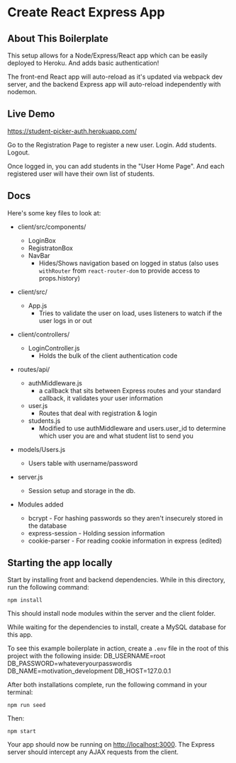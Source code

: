 # Create React Express App

## About This Boilerplate

This setup allows for a Node/Express/React app which can be easily deployed to Heroku. And adds basic authentication!

The front-end React app will auto-reload as it's updated via webpack dev server, and the backend Express app will auto-reload independently with nodemon.

## Live Demo

https://student-picker-auth.herokuapp.com/

Go to the Registration Page to register a new user. Login. Add students. Logout.

Once logged in, you can add students in the "User Home Page". And each registered user will have their own list of students.

## Docs

Here's some key files to look at:

* client/src/components/
  - LoginBox
  - RegistratonBox
  - NavBar 
    - Hides/Shows navigation based on logged in status
          (also uses `withRouter` from `react-router-dom` to provide access to props.history)
    
* client/src/
  - App.js 
    - Tries to validate the user on load, uses listeners to watch if the user logs in or out

* client/controllers/
  - LoginController.js 
    - Holds the bulk of the client authentication code

* routes/api/
  - authMiddleware.js 
    - a callback that sits between Express routes and your standard callback, it validates your user information
  - user.js 
    - Routes that deal with registration & login
  - students.js 
    - Modified to use authMiddleware and users.user_id to determine which user you are and what student list to send you

* models/Users.js 
  - Users table with username/password

* server.js 
  - Session setup and storage in the db.

* Modules added
  - bcrypt - For hashing passwords so they aren't insecurely stored in the database
  - express-session - Holding session information
  - cookie-parser - For reading cookie information in express (edited) 

## Starting the app locally

Start by installing front and backend dependencies. While in this directory, run the following command:

```
npm install
```

This should install node modules within the server and the client folder.

While waiting for the dependencies to install, create a MySQL database for this app.

To see this example boilerplate in action, create a `.env` file in the root of this project with the following inside:
DB_USERNAME=root
DB_PASSWORD=whateveryourpasswordis
DB_NAME=motivation_development
DB_HOST=127.0.0.1

After both installations complete, run the following command in your terminal:

```
npm run seed
```

Then:

```
npm start
```

Your app should now be running on <http://localhost:3000>. The Express server should intercept any AJAX requests from the client.
